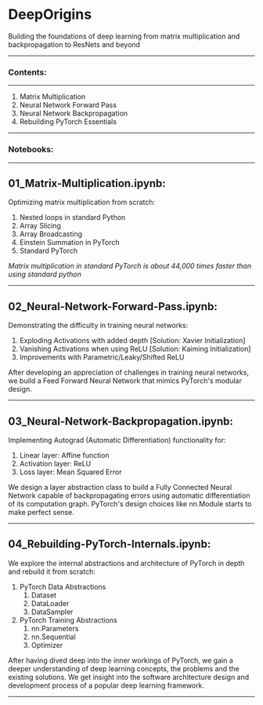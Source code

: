 # DeepOrigins
Building the foundations of deep learning from matrix multiplication and backpropagation to ResNets and beyond
___

### Contents:
---
1. Matrix Multiplication  
2. Neural Network Forward Pass
3. Neural Network Backpropagation
4. Rebuilding PyTorch Essentials
___

### Notebooks:
---

## 01_Matrix-Multiplication.ipynb:  
Optimizing matrix multiplication from scratch:
1. Nested loops in standard Python
2. Array Slicing
3. Array Broadcasting
4. Einstein Summation in PyTorch
5. Standard PyTorch
   
*Matrix multiplication in standard PyTorch is about 44,000 times faster than using standard python*
___

## 02_Neural-Network-Forward-Pass.ipynb:  
Demonstrating the difficulty in training neural networks:
1. Exploding Activations with added depth [Solution: Xavier Initialization]
2. Vanishing Activations when using ReLU [Solution: Kaiming Initialization]
3. Improvements with Parametric/Leaky/Shifted ReLU

After developing an appreciation of challenges in training neural networks, we build a Feed Forward Neural Network that mimics PyTorch's modular design.
___

## 03_Neural-Network-Backpropagation.ipynb:  
Implementing Autograd (Automatic Differentiation) functionality for:
1. Linear layer: Affine function
2. Activation layer: ReLU
3. Loss layer: Mean Squared Error

We design a layer abstraction class to build a Fully Connected Neural Network capable of backpropagating errors using automatic differentiation of its computation graph. PyTorch's design choices like nn.Module starts to make perfect sense.
___

## 04_Rebuilding-PyTorch-Internals.ipynb:
We explore the internal abstractions and architecture of PyTorch in depth and rebuild it from scratch:
1. PyTorch Data Abstractions
   1. Dataset
   2. DataLoader 
   3. DataSampler
2. PyTorch Training Abstractions
   1. nn.Parameters
   2. nn.Sequential
   3. Optimizer

After having dived deep into the inner workings of PyTorch, we gain a deeper understanding of deep learning concepts, the problems and the existing solutions. We get insight into the software architecture design and development process of a popular deep learning framework.
___
